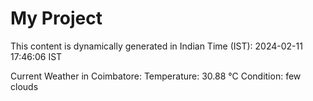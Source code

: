 # My Project

This content is dynamically generated in Indian Time (IST): 2024-02-11 17:46:06 IST


Current Weather in Coimbatore:
Temperature: 30.88 °C
Condition: few clouds
